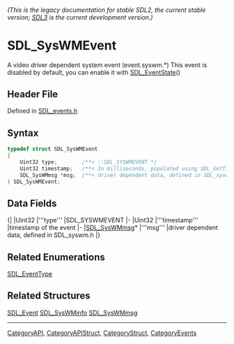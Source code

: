 ###### (This is the legacy documentation for stable SDL2, the current stable version; [SDL3](https://wiki.libsdl.org/SDL3/) is the current development version.)
# SDL_SysWMEvent

A video driver dependent system event (event.syswm.*) This event is disabled by default, you can enable it with [SDL_EventState](SDL_EventState)()

## Header File

Defined in [SDL_events.h](https://github.com/libsdl-org/SDL/blob/SDL2/include/SDL_events.h)

## Syntax

```c
typedef struct SDL_SysWMEvent
{
    Uint32 type;        /**< ::SDL_SYSWMEVENT */
    Uint32 timestamp;   /**< In milliseconds, populated using SDL_GetTicks() */
    SDL_SysWMmsg *msg;  /**< driver dependent data, defined in SDL_syswm.h */
} SDL_SysWMEvent;
```

## Data Fields

{|
|Uint32
|'''type'''
|SDL_SYSWMEVENT
|-
|Uint32
|'''timestamp'''
|timestamp of the event
|-
|[SDL_SysWMmsg](SDL_SysWMmsg)*
|'''msg'''
|driver dependent data, defined in SDL_syswm.h
|}

## Related Enumerations

[SDL_EventType](SDL_EventType)

## Related Structures

[SDL_Event](SDL_Event)
[SDL_SysWMinfo](SDL_SysWMinfo)
[SDL_SysWMmsg](SDL_SysWMmsg)

----
[CategoryAPI](CategoryAPI), [CategoryAPIStruct](CategoryAPIStruct), [CategoryStruct](CategoryStruct), [CategoryEvents](CategoryEvents)


